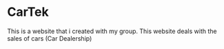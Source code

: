 # CarTek
This is a website that i created with my group. This website deals with the sales of cars (Car Dealership)
